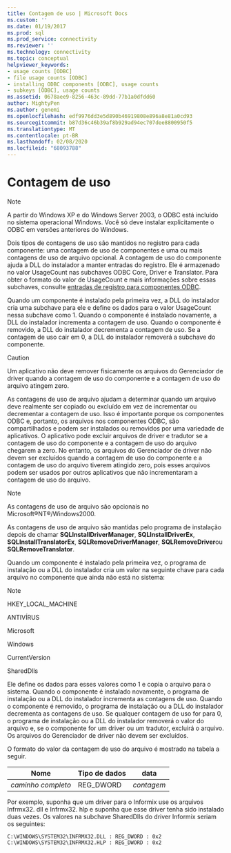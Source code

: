 ```yaml
---
title: Contagem de uso | Microsoft Docs
ms.custom: ''
ms.date: 01/19/2017
ms.prod: sql
ms.prod_service: connectivity
ms.reviewer: ''
ms.technology: connectivity
ms.topic: conceptual
helpviewer_keywords:
- usage counts [ODBC]
- file usage counts [ODBC]
- installing ODBC components [ODBC], usage counts
- subkeys [ODBC], usage counts
ms.assetid: 0678aee9-8256-463c-89dd-77b1a0dfdd60
author: MightyPen
ms.author: genemi
ms.openlocfilehash: edf9976dd3e5d890b46919808e896a8e81a0cd93
ms.sourcegitcommit: b87d36c46b39af8b929ad94ec707dee8800950f5
ms.translationtype: MT
ms.contentlocale: pt-BR
ms.lasthandoff: 02/08/2020
ms.locfileid: "68093788"
---
```

# <a name="usage-counting"></a>Contagem de uso
> [!NOTE]  
>  A partir do Windows XP e do Windows Server 2003, o ODBC está incluído no sistema operacional Windows. Você só deve instalar explicitamente o ODBC em versões anteriores do Windows.  
  
 Dois tipos de contagens de uso são mantidos no registro para cada componente: uma contagem de uso de componentes e uma ou mais contagens de uso de arquivo opcional. A contagem de uso do componente ajuda a DLL do instalador a manter entradas do registro. Ele é armazenado no valor UsageCount nas subchaves ODBC Core, Driver e Translator. Para obter o formato do valor de UsageCount e mais informações sobre essas subchaves, consulte [entradas de registro para componentes ODBC](../../../odbc/reference/install/registry-entries-for-odbc-components.md).  
  
 Quando um componente é instalado pela primeira vez, a DLL do instalador cria uma subchave para ele e define os dados para o valor UsageCount nessa subchave como 1. Quando o componente é instalado novamente, a DLL do instalador incrementa a contagem de uso. Quando o componente é removido, a DLL do instalador decrementa a contagem de uso. Se a contagem de uso cair em 0, a DLL do instalador removerá a subchave do componente.  
  
> [!CAUTION]  
>  Um aplicativo não deve remover fisicamente os arquivos do Gerenciador de driver quando a contagem de uso do componente e a contagem de uso do arquivo atingem zero.  
  
 As contagens de uso de arquivo ajudam a determinar quando um arquivo deve realmente ser copiado ou excluído em vez de incrementar ou decrementar a contagem de uso. Isso é importante porque os componentes ODBC e, portanto, os arquivos nos componentes ODBC, são compartilhados e podem ser instalados ou removidos por uma variedade de aplicativos. O aplicativo pode excluir arquivos de driver e tradutor se a contagem de uso do componente e a contagem de uso do arquivo chegarem a zero. No entanto, os arquivos do Gerenciador de driver não devem ser excluídos quando a contagem de uso do componente e a contagem de uso do arquivo tiverem atingido zero, pois esses arquivos podem ser usados por outros aplicativos que não incrementaram a contagem de uso do arquivo.  
  
> [!NOTE]  
>  As contagens de uso de arquivo são opcionais no Microsoft®NT®/Windows2000.  
  
 As contagens de uso de arquivo são mantidas pelo programa de instalação depois de chamar **SQLInstallDriverManager**, **SQLInstallDriverEx**, **SQLInstallTranslatorEx**, **SQLRemoveDriverManager**, **SQLRemoveDriver**ou **SQLRemoveTranslator**.  
  
 Quando um componente é instalado pela primeira vez, o programa de instalação ou a DLL do instalador cria um valor na seguinte chave para cada arquivo no componente que ainda não está no sistema:  
  
> [!NOTE]  
>  HKEY_LOCAL_MACHINE  
>   
>  ANTIVÍRUS  
>   
>  Microsoft  
>   
>  Windows  
>   
>  CurrentVersion  
>   
>  SharedDlls  
  
 Ele define os dados para esses valores como 1 e copia o arquivo para o sistema. Quando o componente é instalado novamente, o programa de instalação ou a DLL do instalador incrementa as contagens de uso. Quando o componente é removido, o programa de instalação ou a DLL do instalador decrementa as contagens de uso. Se qualquer contagem de uso for para 0, o programa de instalação ou a DLL do instalador removerá o valor do arquivo e, se o componente for um driver ou um tradutor, excluirá o arquivo. Os arquivos do Gerenciador de driver não devem ser excluídos.  
  
 O formato do valor da contagem de uso do arquivo é mostrado na tabela a seguir.  
  
|Nome|Tipo de dados|data|  
|----------|---------------|----------|  
|*caminho completo*|REG_DWORD|*contagem*|  
  
 Por exemplo, suponha que um driver para o Informix use os arquivos Infrmx32. dll e Infrmx32. hlp e suponha que esse driver tenha sido instalado duas vezes. Os valores na subchave SharedDlls do driver Informix seriam os seguintes:  
  
```  
C:\WINDOWS\SYSTEM32\INFRMX32.DLL : REG_DWORD : 0x2  
C:\WINDOWS\SYSTEM32\INFRMX32.HLP : REG_DWORD : 0x2  
```
